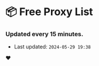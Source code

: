 # :package: Free Proxy List
### Updated every 15 minutes.

- Last updated: `2024-05-29 19:38`

:heart:
